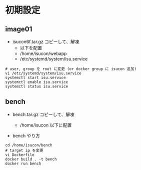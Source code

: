 # 初期設定

## image01

* isucon6f.tar.gz コピーして、解凍
  * 以下を配置
   * /home/isucon/webapp
   * /etc/systemd/system/isu.service

~~~
# user, group を root に変更 (or docker group に isucon 追加)
vi /etc/systemd/system/isu.service
systemctl start isu.service
systemctl enable isu.service
systemctl status isu.service
~~~

## bench

* bench.tar.gz コピーして、解凍
  * /home/isucon 以下に配置

* bench やり方

~~~
cd /home/isucon/bench
# target ip を変更
vi Dockerfile
docker build . -t bench
docker run bench
~~~
